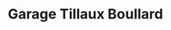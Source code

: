 ---
title: "Garage Tillaux Boullard"
url: /angiens/garage-tillaux-boullard/
shop: réparation de voitures
---